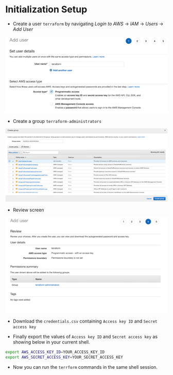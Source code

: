# Initialization Setup

- Create a user `terraform` by navigating _Login to AWS_ ->  _IAM_ -> _Users_ -> _Add User_

![](.ReadMe_images/Add_user_screen.png)

- Create a group `terraform-administrators`

![](.ReadMe_images/group_creation_screen.png)

- Review screen

![](.ReadMe_images/review_screen.png)

- Download the `credentials.csv` containing `Access key ID` and `Secret access key`

- Finally export the values of `Access key ID` and `Secret access key` as showing below in your 
current shell.

```bash
export AWS_ACCESS_KEY_ID=YOUR_ACCESS_KEY_ID
export AWS_SECRET_ACCESS_KEY=YOUR_SECRET_ACCESS_KEY
```

- Now you can run the `terrform` commands in the same shell session.